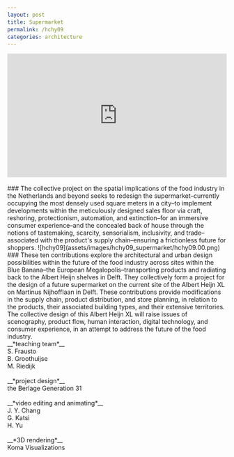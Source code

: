 ```yaml
---
layout: post
title: Supermarket
permalink: /hchy09
categories: architecture
---
```

<div style="padding:56.25% 0 0 0;position:relative;"><iframe src="https://player.vimeo.com/video/670611424?h=15da2248c2&title=0&byline=0&portrait=0" style="position:absolute;top:0;left:0;width:100%;height:100%;" frameborder="0" allow="autoplay; fullscreen; picture-in-picture" allowfullscreen></iframe></div><script src="https://player.vimeo.com/api/player.js"></script>
<br>
### The collective project on the spatial implications of the food industry in the Netherlands and beyond seeks to redesign the supermarket–currently occupying the most densely used square meters in a city–to implement developments within the meticulously designed sales floor via craft, reshoring, protectionism, automation, and extinction–for an immersive consumer experience–and the concealed back of house through the notions of tastemaking, scarcity, sensorialism, inclusivity, and trade–associated with the product's supply chain–ensuring a frictionless future for shoppers.
![hchy09](assets/images/hchy09_supermarket/hchy09.00.png)
### These ten contributions explore the architectural and urban design possibilities within the future of the food industry across sites within the Blue Banana–the European Megalopolis–transporting products and radiating back to the Albert Heijn shelves in Delft. They collectively form a project for the design of a future supermarket on the current site of the Albert Heijn XL on Martinus Nijhofflaan in Delft. These contributions provide modifications in the supply chain, product distribution, and store planning, in relation to the products, their associated building types, and their extensive territories. The collective design of this Albert Heijn XL will raise issues of scenography, product flow, human interaction, digital technology, and consumer experience, in an attempt to address the future of the food industry.
<br>
__*teaching team*__
<br/>S. Frausto
<br/>B. Groothuijse
<br/>M. Riedijk
<br>
<br>
__*project design*__
<br/>the Berlage Generation 31
‍<br>
<br>
__*video editing and animating*__
<br/>J. Y. Chang
<br/>G. Katsi
<br/>H. Yu
‍<br>
<br>
__*3D rendering*__
<br/>Koma Visualizations
